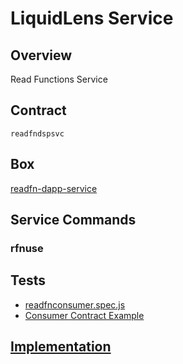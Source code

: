 LiquidLens Service
=================

## Overview
Read Functions Service



## Contract

```readfndspsvc```

## Box
[readfn-dapp-service](../../developers/boxes/readfn-dapp-service)

## Service Commands
### rfnuse
## Tests 
* [readfnconsumer.spec.js](https://github.com/liquidapps-io/zeus-sdk/tree/master/boxes/groups/services/readfn-dapp-service/test/readfnconsumer.spec.js)
* [Consumer Contract Example](https://github.com/liquidapps-io/zeus-sdk/tree/master/boxes/groups/services/readfn-dapp-service/contracts/eos/readfnconsumer/readfnconsumer.cpp)
## [Implementation](https://github.com/liquidapps-io/zeus-sdk/tree/master/boxes/groups/services/readfn-dapp-service/contracts/eos/dappservices/_readfn_impl.hpp)
